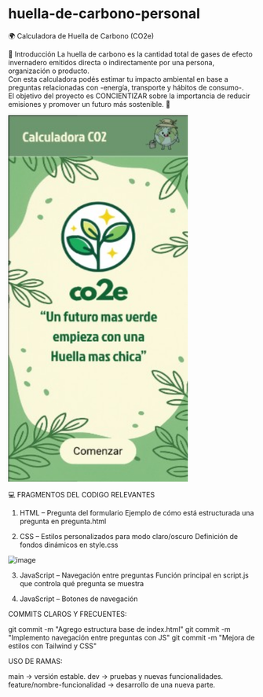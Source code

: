 # huella-de-carbono-personal

🌍 Calculadora de Huella de Carbono (CO2e)

📌 Introducción
La huella de carbono es la cantidad total de gases de efecto invernadero emitidos directa o indirectamente por una persona, organización o producto.  
Con esta calculadora podés estimar tu impacto ambiental en base a preguntas relacionadas con -energía, transporte y hábitos de consumo-.  
El objetivo del proyecto es CONCIENTIZAR sobre la importancia de reducir emisiones y promover un futuro más sostenible. 🌱

<img width="366" height="746" alt="image" src="Muestra.jpg" />

💻 FRAGMENTOS DEL CODIGO RELEVANTES

1. HTML – Pregunta del formulario
   Ejemplo de cómo está estructurada una pregunta en pregunta.html

2. CSS – Estilos personalizados para modo claro/oscuro
  Definición de fondos dinámicos en style.css
<img width="567" height="236" alt="image" src="https://github.com/user-attachments/assets/dc824e63-8d43-4f9d-a653-79be26a17d1e" />

3. JavaScript – Navegación entre preguntas
  Función principal en script.js que controla qué pregunta se muestra

4. JavaScript – Botones de navegación

COMMITS CLAROS Y FRECUENTES:

git commit -m "Agrego estructura base de index.html"
git commit -m "Implemento navegación entre preguntas con JS"
git commit -m "Mejora de estilos con Tailwind y CSS"

USO DE RAMAS:

main → versión estable.
dev → pruebas y nuevas funcionalidades.
feature/nombre-funcionalidad → desarrollo de una nueva parte.

